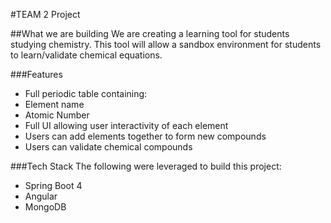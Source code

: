 #TEAM 2 Project

##What we are building
We are creating a learning tool for students studying chemistry. This tool will allow a sandbox environment for students to learn/validate chemical equations.

###Features
- Full periodic table containing:
 - Element name
 - Atomic Number
- Full UI allowing user interactivity of each element
 - Users can add elements together to form new compounds
 - Users can validate chemical compounds

###Tech Stack
The following were leveraged to build this project:
- Spring Boot 4
- Angular
- MongoDB